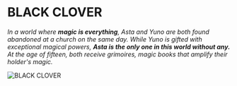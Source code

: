 # **BLACK CLOVER**
*In a world where **magic is everything**, Asta and Yuno are both found abandoned at a church on the same day. While Yuno is gifted with exceptional magical powers, **Asta is the only one in this world without any.** At the age of fifteen, both receive grimoires, magic books that amplify their holder's magic.*

![BLACK CLOVER](https://static.wikia.nocookie.net/dubbing9585/images/f/f5/Black_Clover.jpg)
